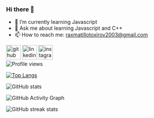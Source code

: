 ### Hi there 👋
- 🌱 I’m currently learning Javascript 
- 💬 Ask me about learning Javascript and C++
- 📫 How to reach me: raxmatillotoxirov2003@gmail.com 

[<img src='https://cdn.jsdelivr.net/npm/simple-icons@3.0.1/icons/github.svg' alt='github' height='40'>](https://github.com/Raxmatillo-Toxirov2003)   [<img  src='https://cdn.jsdelivr.net/npm/simple-icons@3.0.1/icons/linkedin.svg' alt='linkedin' height='40'>](https://www.linkedin.com/in/raxmatillo-toxirov-9a63a7240)         [<img src='https://cdn.jsdelivr.net/npm/simple-icons@3.0.1/icons/instagram.svg' alt='instagram' height='40'>](https://www.instagram.com/raxmatillo_toxirov)  
  ![Profile views](https://gpvc.arturio.dev/raxmatillo-toxirov2003)   


[![Top Langs](https://github-readme-stats.vercel.app/api/top-langs/?username=raxmatillo-toxirov2003)](https://github.com/anuraghazra/github-readme-stats)


![GitHub stats](https://github-readme-stats.vercel.app/api?username=raxmatillo-toxirov2003&show_icons=true&count_private=true)  
 

![GitHub Activity Graph](https://activity-graph.herokuapp.com/graph?username=raxmatillo-toxirov2003)  


![GitHub streak stats](https://github-readme-streak-stats.herokuapp.com/?user=raxmatillo-toxirov2003)  
